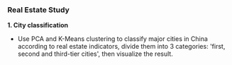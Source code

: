 ### Real Estate Study

**1. City classification**
- Use PCA and K-Means clustering to classify major cities in China according to real estate indicators, divide them into 3 categories: 'first, second and third-tier cities', then visualize the result. 
